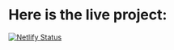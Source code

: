 # Here is the live project:

[![Netlify Status](https://api.netlify.com/api/v1/badges/29835950-7635-43fa-ac23-d02752a7211a/deploy-status)](https://app.netlify.com/sites/roaring-dolphin-e6e546/deploys)
